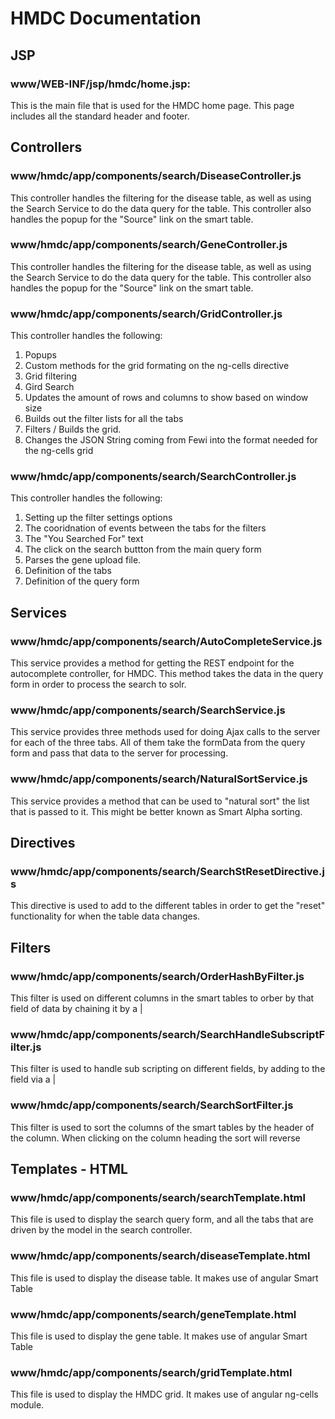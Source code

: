# HMDC Documentation

## JSP
### www/WEB-INF/jsp/hmdc/home.jsp:
  This is the main file that is used for the HMDC home page. This page includes all the standard header and footer. 

## Controllers
### www/hmdc/app/components/search/DiseaseController.js
This controller handles the filtering for the disease table, as well as using the Search Service to do the data query for the table. This controller also handles the popup for the "Source" link on the smart table.
### www/hmdc/app/components/search/GeneController.js
This controller handles the filtering for the disease table, as well as using the Search Service to do the data query for the table. This controller also handles the popup for the "Source" link on the smart table.
### www/hmdc/app/components/search/GridController.js
This controller handles the following:

  1. Popups
  2. Custom methods for the grid formating on the ng-cells directive
  3. Grid filtering
  4. Gird Search
  5. Updates the amount of rows and columns to show based on window size
  6. Builds out the filter lists for all the tabs
  7. Filters / Builds the grid.
  8. Changes the JSON String coming from Fewi into the format needed for the ng-cells grid

### www/hmdc/app/components/search/SearchController.js
This controller handles the following:

  1. Setting up the filter settings options
  2. The cooridnation of events between the tabs for the filters
  3. The "You Searched For" text
  4. The click on the search buttton from the main query form
  5. Parses the gene upload file.
  6. Definition of the tabs
  7. Definition of the query form

## Services
### www/hmdc/app/components/search/AutoCompleteService.js
This service provides a method for getting the REST endpoint for the autocomplete controller, for HMDC. This method takes the data in the query form in order to process the search to solr.
### www/hmdc/app/components/search/SearchService.js
This service provides three methods used for doing Ajax calls to the server for each of the three tabs. All of them take the formData from the query form and pass that data to the server for processing.
### www/hmdc/app/components/search/NaturalSortService.js
This service provides a method that can be used to "natural sort" the list that is passed to it. This might be better known as Smart Alpha sorting.

## Directives
### www/hmdc/app/components/search/SearchStResetDirective.js
This directive is used to add to the different tables in order to get the "reset" functionality for when the table data changes.

## Filters
### www/hmdc/app/components/search/OrderHashByFilter.js
This filter is used on different columns in the smart tables to orber by that field of data by chaining it by a |
### www/hmdc/app/components/search/SearchHandleSubscriptFilter.js
This filter is used to handle sub scripting on different fields, by adding to the field via a |
### www/hmdc/app/components/search/SearchSortFilter.js
This filter is used to sort the columns of the smart tables by the header of the column. When clicking on the column heading the sort will reverse


## Templates - HTML
### www/hmdc/app/components/search/searchTemplate.html
This file is used to display the search query form, and all the tabs that are driven by the model in the search controller.
### www/hmdc/app/components/search/diseaseTemplate.html
This file is used to display the disease table. It makes use of angular Smart Table
### www/hmdc/app/components/search/geneTemplate.html
This file is used to display the gene table. It makes use of angular Smart Table
### www/hmdc/app/components/search/gridTemplate.html
This file is used to display the HMDC grid. It makes use of angular ng-cells module.




